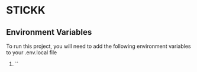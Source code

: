 # STICKK



## Environment Variables

To run this project, you will need to add the following environment variables to your .env.local file

1. ``
